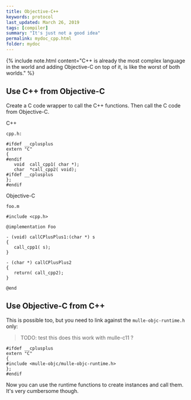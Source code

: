 ```yaml
---
title: Objective-C++
keywords: protocol
last_updated: March 26, 2019
tags: [compiler]
summary: "It's just not a good idea"
permalink: mydoc_cpp.html
folder: mydoc
---
```


{% include note.html content="C++ is already the most complex language in the
world and adding Objective-C on top of it, is like the worst of both worlds." %}


## Use C++ from Objective-C

Create a C code wrapper to call the C++ functions. Then call the C code from
Objective-C.


C++

`cpp.h:`

```
#ifdef __cplusplus
extern "C"
{
#endif
   void  call_cpp1( char *);
   char  *call_cpp2( void);
#ifdef __cplusplus
};
#endif
```

Objective-C



`foo.m`

```
#include <cpp.h>

@implementation Foo

- (void) callCPlusPlus1:(char *) s
{
   call_cpp1( s);
}

- (char *) callCPlusPlus2
{
   return( call_cpp2);
}

@end
```

## Use Objective-C from C++

This is possible too, but you need to link against the `mulle-objc-runtime.h`
only:


> TODO: test this does this work with mulle-c11 ?

```
#ifdef __cplusplus
extern "C"
{
#include <mulle-objc/mulle-objc-runtime.h>
};
#endif
```

Now you can use the runtime functions to create instances and call them.
It's very cumbersome though.





